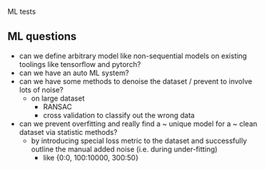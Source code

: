 ML tests

## ML questions
- can we define arbitrary model like non-sequential models on existing toolings like tensorflow and pytorch?
- can we have an auto ML system?
- can we have some methods to denoise the dataset / prevent to involve lots of noise?
  - on large dataset
    - RANSAC
    - cross validation to classify out the wrong data
- can we prevent overfitting and really find a ~ unique model for a ~ clean dataset via statistic methods?
  - by introducing special loss metric to the dataset and successfully outline the manual added noise (i.e. during under-fitting)
    - like {0:0, 100:10000, 300:50}
